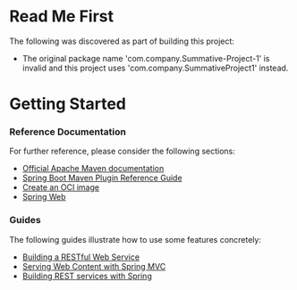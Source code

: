 # Read Me First
The following was discovered as part of building this project:

* The original package name 'com.company.Summative-Project-1' is invalid and this project uses 'com.company.SummativeProject1' instead.

# Getting Started

### Reference Documentation
For further reference, please consider the following sections:

* [Official Apache Maven documentation](https://maven.apache.org/guides/index.html)
* [Spring Boot Maven Plugin Reference Guide](https://docs.spring.io/spring-boot/docs/2.7.14-SNAPSHOT/maven-plugin/reference/html/)
* [Create an OCI image](https://docs.spring.io/spring-boot/docs/2.7.14-SNAPSHOT/maven-plugin/reference/html/#build-image)
* [Spring Web](https://docs.spring.io/spring-boot/docs/2.7.14-SNAPSHOT/reference/htmlsingle/#web)

### Guides
The following guides illustrate how to use some features concretely:

* [Building a RESTful Web Service](https://spring.io/guides/gs/rest-service/)
* [Serving Web Content with Spring MVC](https://spring.io/guides/gs/serving-web-content/)
* [Building REST services with Spring](https://spring.io/guides/tutorials/rest/)


